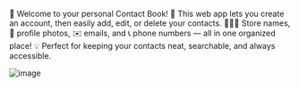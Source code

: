 👋 Welcome to your personal Contact Book!
📇 This web app lets you create an account, then easily add, edit, or delete your contacts.
🧑‍🤝‍🧑 Store names, 📸 profile photos, ✉️ emails, and 📞 phone numbers — all in one organized place!
💡 Perfect for keeping your contacts neat, searchable, and always accessible.

![image](https://github.com/user-attachments/assets/43dfed8b-3766-48ff-acdb-61e7319d347f)

